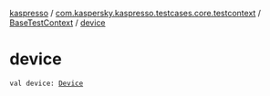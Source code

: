 [kaspresso](../../index.md) / [com.kaspersky.kaspresso.testcases.core.testcontext](../index.md) / [BaseTestContext](index.md) / [device](./device.md)

# device

`val device: `[`Device`](../../com.kaspersky.kaspresso.device/-device/index.md)